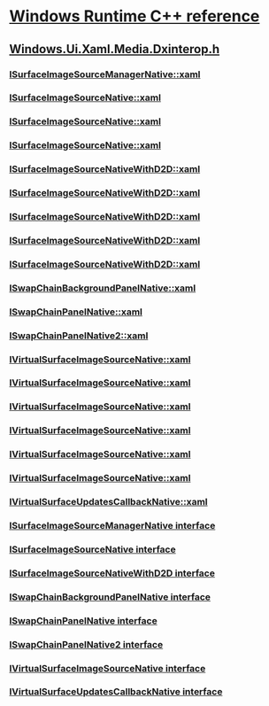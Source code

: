# [Windows Runtime C++ reference](../_winrt/index.md)
## [Windows.Ui.Xaml.Media.Dxinterop.h](index.md)
### [ISurfaceImageSourceManagerNative::xaml](../windows.ui.xaml.media.dxinterop/nf-windows-ui-xaml-media-dxinterop-isurfaceimagesourcemanagernative-flushallsurfaceswithdevice.md)
### [ISurfaceImageSourceNative::xaml](../windows.ui.xaml.media.dxinterop/nf-windows-ui-xaml-media-dxinterop-isurfaceimagesourcenative-begindraw.md)
### [ISurfaceImageSourceNative::xaml](../windows.ui.xaml.media.dxinterop/nf-windows-ui-xaml-media-dxinterop-isurfaceimagesourcenative-enddraw.md)
### [ISurfaceImageSourceNative::xaml](../windows.ui.xaml.media.dxinterop/nf-windows-ui-xaml-media-dxinterop-isurfaceimagesourcenative-setdevice.md)
### [ISurfaceImageSourceNativeWithD2D::xaml](../windows.ui.xaml.media.dxinterop/nf-windows-ui-xaml-media-dxinterop-isurfaceimagesourcenativewithd2d-begindraw.md)
### [ISurfaceImageSourceNativeWithD2D::xaml](../windows.ui.xaml.media.dxinterop/nf-windows-ui-xaml-media-dxinterop-isurfaceimagesourcenativewithd2d-enddraw.md)
### [ISurfaceImageSourceNativeWithD2D::xaml](../windows.ui.xaml.media.dxinterop/nf-windows-ui-xaml-media-dxinterop-isurfaceimagesourcenativewithd2d-resumedraw.md)
### [ISurfaceImageSourceNativeWithD2D::xaml](../windows.ui.xaml.media.dxinterop/nf-windows-ui-xaml-media-dxinterop-isurfaceimagesourcenativewithd2d-setdevice.md)
### [ISurfaceImageSourceNativeWithD2D::xaml](../windows.ui.xaml.media.dxinterop/nf-windows-ui-xaml-media-dxinterop-isurfaceimagesourcenativewithd2d-suspenddraw.md)
### [ISwapChainBackgroundPanelNative::xaml](../windows.ui.xaml.media.dxinterop/nf-windows-ui-xaml-media-dxinterop-iswapchainbackgroundpanelnative-setswapchain.md)
### [ISwapChainPanelNative::xaml](../windows.ui.xaml.media.dxinterop/nf-windows-ui-xaml-media-dxinterop-iswapchainpanelnative-setswapchain.md)
### [ISwapChainPanelNative2::xaml](../windows.ui.xaml.media.dxinterop/nf-windows-ui-xaml-media-dxinterop-iswapchainpanelnative2-setswapchainhandle.md)
### [IVirtualSurfaceImageSourceNative::xaml](../windows.ui.xaml.media.dxinterop/nf-windows-ui-xaml-media-dxinterop-ivirtualsurfaceimagesourcenative-getupdaterectcount.md)
### [IVirtualSurfaceImageSourceNative::xaml](../windows.ui.xaml.media.dxinterop/nf-windows-ui-xaml-media-dxinterop-ivirtualsurfaceimagesourcenative-getupdaterects.md)
### [IVirtualSurfaceImageSourceNative::xaml](../windows.ui.xaml.media.dxinterop/nf-windows-ui-xaml-media-dxinterop-ivirtualsurfaceimagesourcenative-getvisiblebounds.md)
### [IVirtualSurfaceImageSourceNative::xaml](../windows.ui.xaml.media.dxinterop/nf-windows-ui-xaml-media-dxinterop-ivirtualsurfaceimagesourcenative-invalidate.md)
### [IVirtualSurfaceImageSourceNative::xaml](../windows.ui.xaml.media.dxinterop/nf-windows-ui-xaml-media-dxinterop-ivirtualsurfaceimagesourcenative-registerforupdatesneeded.md)
### [IVirtualSurfaceImageSourceNative::xaml](../windows.ui.xaml.media.dxinterop/nf-windows-ui-xaml-media-dxinterop-ivirtualsurfaceimagesourcenative-resize.md)
### [IVirtualSurfaceUpdatesCallbackNative::xaml](../windows.ui.xaml.media.dxinterop/nf-windows-ui-xaml-media-dxinterop-ivirtualsurfaceupdatescallbacknative-updatesneeded.md)
### [ISurfaceImageSourceManagerNative interface](../windows.ui.xaml.media.dxinterop/nn-windows-ui-xaml-media-dxinterop-isurfaceimagesourcemanagernative.md)
### [ISurfaceImageSourceNative interface](../windows.ui.xaml.media.dxinterop/nn-windows-ui-xaml-media-dxinterop-isurfaceimagesourcenative.md)
### [ISurfaceImageSourceNativeWithD2D interface](../windows.ui.xaml.media.dxinterop/nn-windows-ui-xaml-media-dxinterop-isurfaceimagesourcenativewithd2d.md)
### [ISwapChainBackgroundPanelNative interface](../windows.ui.xaml.media.dxinterop/nn-windows-ui-xaml-media-dxinterop-iswapchainbackgroundpanelnative.md)
### [ISwapChainPanelNative interface](../windows.ui.xaml.media.dxinterop/nn-windows-ui-xaml-media-dxinterop-iswapchainpanelnative.md)
### [ISwapChainPanelNative2 interface](../windows.ui.xaml.media.dxinterop/nn-windows-ui-xaml-media-dxinterop-iswapchainpanelnative2.md)
### [IVirtualSurfaceImageSourceNative interface](../windows.ui.xaml.media.dxinterop/nn-windows-ui-xaml-media-dxinterop-ivirtualsurfaceimagesourcenative.md)
### [IVirtualSurfaceUpdatesCallbackNative interface](../windows.ui.xaml.media.dxinterop/nn-windows-ui-xaml-media-dxinterop-ivirtualsurfaceupdatescallbacknative.md)
